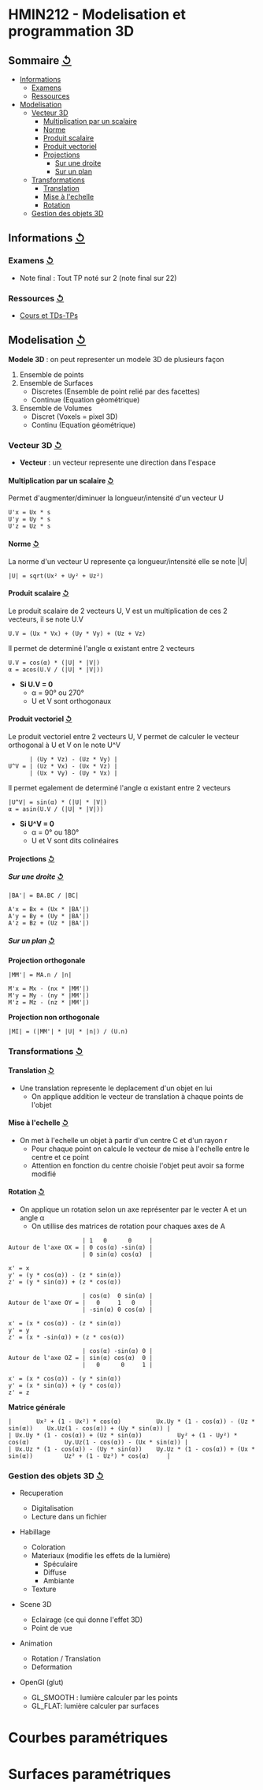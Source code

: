 # HMIN212 - Modelisation et programmation 3D

## Sommaire [↺](#sommaire-)

- [Informations](#informations-)
	- [Examens](#examens-)
	- [Ressources](#ressources-)
- [Modelisation](#modelisation-)
	- [Vecteur 3D](#vecteur-3d-)
		- [Multiplication par un scalaire](#multiplication-par-un-scalaire-)
		- [Norme](#norme-)
		- [Produit scalaire](#produit-scalaire-)
		- [Produit vectoriel](#produit-vectoriel-)
		- [Projections](#projections-)
			- [Sur une droite](#sur-une-droite-)
			- [Sur un plan](#sur-un-plan-)
	- [Transformations](#transformations-)
		- [Translation](#translation-)
		- [Mise à l'echelle](#mise-à-l'echelle-)
		- [Rotation](#rotation-)
	- [Gestion des objets 3D](#gestion-des-objets-3d-)

## Informations [↺](#sommaire-)

### Examens [↺](#sommaire-)

- Note final : Tout TP noté sur 2 (note final sur 22)

### Ressources [↺](#sommaire-)

- [Cours et TDs-TPs](https://moodle.umontpellier.fr/course/view.php?id=5880)

## Modelisation [↺](#sommaire-)

**Modele 3D** : on peut representer un modele 3D de plusieurs façon 

1. Ensemble de points
2. Ensemble de Surfaces
	- Discretes (Ensemble de point relié par des facettes)
	- Continue (Equation géométrique)
3. Ensemble de Volumes
	- Discret (Voxels = pixel 3D)
	- Continu (Equation géométrique)

### Vecteur 3D [↺](#sommaire-)

- **Vecteur** : un vecteur represente une direction dans l'espace

#### Multiplication par un scalaire [↺](#sommaire-)

Permet d'augmenter/diminuer la longueur/intensité d'un vecteur U

```
U'x = Ux * s
U'y = Uy * s
U'z = Uz * s
```

#### Norme [↺](#sommaire-)

La norme d'un vecteur U represente ça longueur/intensité elle se note |U|

```
|U| = sqrt(Ux² + Uy² + Uz²)
```

#### Produit scalaire [↺](#sommaire-)

Le produit scalaire de 2 vecteurs U, V est un multiplication de ces 2 vecteurs, il se note U.V

```
U.V = (Ux * Vx) + (Uy * Vy) + (Uz + Vz)
```

Il permet de determiné l'angle α existant entre 2 vecteurs

```
U.V = cos(α) * (|U| * |V|)
α = acos(U.V / (|U| * |V|)) 
```

- **Si U.V = 0** 
	- α = 90° ou 270° 
	- U et V sont orthogonaux

#### Produit vectoriel [↺](#sommaire-)

Le produit vectoriel entre 2 vecteurs U, V permet de calculer le vecteur orthogonal à U et V on le note U^V

```
      | (Uy * Vz) - (Uz * Vy) |
U^V = | (Uz * Vx) - (Ux * Vz) |
      | (Ux * Vy) - (Uy * Vx) |
```

Il permet egalement de determiné l'angle α existant entre 2 vecteurs

```
|U^V| = sin(α) * (|U| * |V|)
α = asin(U.V / (|U| * |V|)) 
```
- **Si U^V = 0** 
	- α = 0° ou 180°
	- U et V sont dits colinéaires

#### Projections [↺](#sommaire-)

##### Sur une droite [↺](#sommaire-)

```
|BA'| = BA.BC / |BC|

A'x = Bx + (Ux * |BA'|) 
A'y = By + (Uy * |BA'|) 
A'z = Bz + (Uz * |BA'|) 
```
##### Sur un plan [↺](#sommaire-)

**Projection orthogonale**

```
|MM'| = MA.n / |n|

M'x = Mx - (nx * |MM'|) 
M'y = My - (ny * |MM'|) 
M'z = Mz - (nz * |MM'|) 
```

**Projection non orthogonale**

```
|MI| = (|MM'| * |U| * |n|) / (U.n)
```

### Transformations [↺](#sommaire-)

#### Translation [↺](#sommaire-)

- Une translation represente le deplacement d'un objet en lui
	- On applique addition le vecteur de translation à chaque points de l'objet

#### Mise à l'echelle [↺](#sommaire-)

- On met à l'echelle un objet à partir d'un centre C et d'un rayon r
	- Pour chaque point on calcule le vecteur de mise à l'echelle entre le centre et ce point
	- Attention en fonction du centre choisie l'objet peut avoir sa forme modifié

#### Rotation [↺](#sommaire-)

- On applique un rotation selon un axe représenter par le vecter A et un angle α
	- On utillise des matrices de rotation pour chaques axes de A

```
                     | 1   0      0     |
Autour de l'axe OX = | 0 cos(α) -sin(α) |
                     | 0 sin(α) cos(α)  |

x' = x
y' = (y * cos(α)) - (z * sin(α))
z' = (y * sin(α)) + (z * cos(α))

                     | cos(α)  0 sin(α) |
Autour de l'axe OY = |   0     1   0    |
                     | -sin(α) 0 cos(α) |

x' = (x * cos(α)) - (z * sin(α))
y' = y
z' = (x * -sin(α)) + (z * cos(α))

                     | cos(α) -sin(α) 0 |
Autour de l'axe OZ = | sin(α) cos(α)  0 |
                     |   0      0     1 |

x' = (x * cos(α)) - (y * sin(α))
y' = (x * sin(α)) + (y * cos(α))
z' = z
```

**Matrice générale**

```
|       Ux² + (1 - Ux²) * cos(α)          Ux.Uy * (1 - cos(α)) - (Uz * sin(α))    Ux.Uz(1 - cos(α)) + (Uy * sin(α)) |
| Ux.Uy * (1 - cos(α)) + (Uz * sin(α))          Uy² + (1 - Uy²) * cos(α)          Uy.Uz(1 - cos(α)) - (Ux * sin(α)) |
| Ux.Uz * (1 - cos(α)) - (Uy * sin(α))    Uy.Uz * (1 - cos(α)) + (Ux * sin(α))         Uz² + (1 - Uz²) * cos(α)     |
```

### Gestion des objets 3D [↺](#sommaire-)

- Recuperation
	- Digitalisation
	- Lecture dans un fichier

- Habillage
	- Coloration
	- Materiaux (modifie les effets de la lumière)
		- Spéculaire
		- Diffuse
		- Ambiante
	- Texture

- Scene 3D
	- Eclairage (ce qui donne l'effet 3D)
	- Point de vue

- Animation
	- Rotation / Translation
	- Deformation

- OpenGl (glut)
	- GL_SMOOTH : lumière calculer par les points 
	- GL_FLAT: lumière calculer par surfaces 

# Courbes paramétriques 

# Surfaces paramétriques